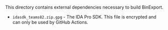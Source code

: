 This directory contains external dependencies necessary to build BinExport.

-   `idasdk_teams82.zip.gpg` - The IDA Pro SDK. This file is encrypted and can
    only be used by GitHub Actions.
